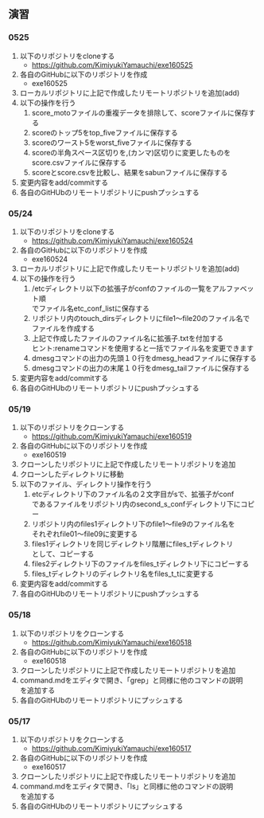 ## 演習

### 0525

1. 以下のリポジトリをcloneする
	- https://github.com/KimiyukiYamauchi/exe160525
1. 各自のGitHubに以下のリポジトリを作成
	- exe160525
1. ローカルリポジトリに上記で作成したリモートリポジトリを追加(add)
1. 以下の操作を行う
	1. score_motoファイルの重複データを排除して、scoreファイルに保存する
	1. scoreのトップ5をtop_fiveファイルに保存する
	1. scoreのワースト5をworst_fiveファイルに保存する
	1. scoreの半角スペース区切りを,(カンマ)区切りに変更したものを  
	score.csvファイルに保存する
	1. scoreとscore.csvを比較し、結果をsabunファイルに保存する
1. 変更内容をadd/commitする
1. 各自のGitHUbのリモートリポジトリにpushプッシュする


### 05/24

1. 以下のリポジトリをcloneする
	- https://github.com/KimiyukiYamauchi/exe160524
1. 各自のGitHubに以下のリポジトリを作成
	- exe160524
1. ローカルリポジトリに上記で作成したリモートリポジトリを追加(add)
1. 以下の操作を行う
	1. /etcディレクトリ以下の拡張子がconfのファイルの一覧をアルファベット順  
	でファイル名etc_conf_listに保存する
	1. リポジトリ内のtouch_dirsディレクトリにfile1〜file20のファイル名で  
	ファイルを作成する
	1. 上記で作成したファイルのファイル名に拡張子.txtを付加する  
	ヒント:renameコマンドを使用すると一括でファイル名を変更できます
	1. dmesgコマンドの出力の先頭１０行をdmesg_headファイルに保存する
	1. dmesgコマンドの出力の末尾１０行をdmesg_tailファイルに保存する
1. 変更内容をadd/commitする
1. 各自のGitHUbのリモートリポジトリにpushプッシュする

### 05/19

1. 以下のリポジトリをクローンする
	- https://github.com/KimiyukiYamauchi/exe160519
1. 各自のGitHubに以下のリポジトリを作成
	- exe160519
1. クローンしたリポジトリに上記で作成したリモートリポジトリを追加
1. クローンしたディレクトリに移動
1. 以下のファイル、ディレクトリ操作を行う
	1. etcディレクトリ下のファイル名の２文字目がsで、拡張子がconf  
	であるファイルをリポジトリ内のsecond_s_confディレクトリ下にコピー
	1. リポジトリ内のfiles1ディレクトリ下のfile1〜file9のファイル名を  
	それぞれfile01〜file09に変更する
	1. files1ディレクトリを同じディレクトリ階層にfiles_tディレクトリ  
	として、コピーする
	1. files2ディレクトリ下のファイルをfiles_tディレクトリ下にコピーする
	1. files_tディレクトリのディレクトリ名をfiles_t_tに変更する
1. 変更内容をadd/commitする
1. 各自のGitHUbのリモートリポジトリにpushプッシュする

### 05/18

1. 以下のリポジトリをクローンする
	- https://github.com/KimiyukiYamauchi/exe160518
1. 各自のGitHubに以下のリポジトリを作成
	- exe160518
1. クローンしたリポジトリに上記で作成したリモートリポジトリを追加
1. command.mdをエディタで開き、「grep」と同様に他のコマンドの説明  
を追加する
1. 各自のGitHUbのリモートリポジトリにプッシュする

### 05/17

1. 以下のリポジトリをクローンする
	- https://github.com/KimiyukiYamauchi/exe160517
1. 各自のGitHubに以下のリポジトリを作成
	- exe160517
1. クローンしたリポジトリに上記で作成したリモートリポジトリを追加
1. command.mdをエディタで開き、「ls」と同様に他のコマンドの説明  
を追加する
1. 各自のGitHUbのリモートリポジトリにプッシュする